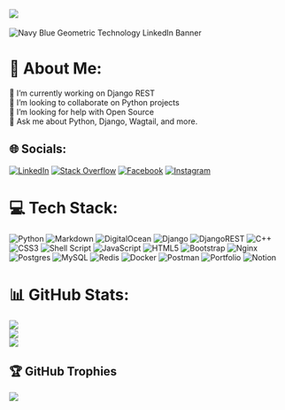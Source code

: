 <!--
[![](https://visitcount.itsvg.in/api?id=umair313&icon=0&color=0)](https://visitcount.itsvg.in)
-->
![](https://komarev.com/ghpvc/?username=alihassanc5)
---

<!--
![Umair-mehmood-bg](/images/Github-profile-card-without-background.png)
-->
![Navy Blue Geometric Technology LinkedIn Banner](https://github.com/Alihassanc5/Alihassanc5/assets/62539376/31e4a1b8-dae8-4a4b-a1ac-d84ad882c4c7)


# 💫 About Me:
🔭 I’m currently working on Django REST<br>👯 I’m looking to collaborate on Python projects<br>🤝 I’m looking for help with Open Source<br>💬 Ask me about Python, Django, Wagtail, and more.


## 🌐 Socials:
[![LinkedIn](https://img.shields.io/badge/LinkedIn-%230077B5.svg?logo=linkedin&logoColor=white)](https://www.linkedin.com/in/alihassanc5) 
[![Stack Overflow](https://img.shields.io/badge/-Stackoverflow-FE7A16?logo=stack-overflow&logoColor=white)](https://stackoverflow.com/users/22956268/ali-hassan) 
[![Facebook](https://img.shields.io/badge/Facebook-%231877F2.svg?logo=Facebook&logoColor=white)](https://www.facebook.com/alihassanc5) 
[![Instagram](https://img.shields.io/badge/Instagram-%23E4405F.svg?logo=Instagram&logoColor=white)](https://www.instagram.com/alihassanc5) 


# 💻 Tech Stack:
![Python](https://img.shields.io/badge/python-3670A0?style=for-the-badge&logo=python&logoColor=ffdd54) ![Markdown](https://img.shields.io/badge/markdown-%23000000.svg?style=for-the-badge&logo=markdown&logoColor=white) ![DigitalOcean](https://img.shields.io/badge/DigitalOcean-%230167ff.svg?style=for-the-badge&logo=digitalOcean&logoColor=white) ![Django](https://img.shields.io/badge/django-%23092E20.svg?style=for-the-badge&logo=django&logoColor=white) ![DjangoREST](https://img.shields.io/badge/DJANGO-REST-ff1709?style=for-the-badge&logo=django&logoColor=white&color=ff1709&labelColor=gray) ![C++](https://img.shields.io/badge/c++-%2300599C.svg?style=for-the-badge&logo=c%2B%2B&logoColor=white) ![CSS3](https://img.shields.io/badge/css3-%231572B6.svg?style=for-the-badge&logo=css3&logoColor=white) ![Shell Script](https://img.shields.io/badge/shell_script-%23121011.svg?style=for-the-badge&logo=gnu-bash&logoColor=white) ![JavaScript](https://img.shields.io/badge/javascript-%23323330.svg?style=for-the-badge&logo=javascript&logoColor=%23F7DF1E) ![HTML5](https://img.shields.io/badge/html5-%23E34F26.svg?style=for-the-badge&logo=html5&logoColor=white) ![Bootstrap](https://img.shields.io/badge/bootstrap-%23563D7C.svg?style=for-the-badge&logo=bootstrap&logoColor=white) ![Nginx](https://img.shields.io/badge/nginx-%23009639.svg?style=for-the-badge&logo=nginx&logoColor=white) ![Postgres](https://img.shields.io/badge/postgres-%23316192.svg?style=for-the-badge&logo=postgresql&logoColor=white) ![MySQL](https://img.shields.io/badge/mysql-%2300f.svg?style=for-the-badge&logo=mysql&logoColor=white) ![Redis](https://img.shields.io/badge/redis-%23DD0031.svg?style=for-the-badge&logo=redis&logoColor=white) ![Docker](https://img.shields.io/badge/docker-%230db7ed.svg?style=for-the-badge&logo=docker&logoColor=white) ![Postman](https://img.shields.io/badge/Postman-FF6C37?style=for-the-badge&logo=postman&logoColor=white) ![Portfolio](https://img.shields.io/badge/Portfolio-%23000000.svg?style=for-the-badge&logo=firefox&logoColor=#FF7139) ![Notion](https://img.shields.io/badge/Notion-%23000000.svg?style=for-the-badge&logo=notion&logoColor=white)


# 📊 GitHub Stats:
![](https://github-readme-stats.vercel.app/api?username=alihassanc5&theme=dark&hide_border=false&include_all_commits=true&count_private=true)<br/>
![](https://github-readme-streak-stats.herokuapp.com/?user=alihassanc5&theme=dark&hide_border=false)<br/>
![](https://github-readme-stats.vercel.app/api/top-langs/?username=alihassanc5&theme=dark&hide_border=false&include_all_commits=true&count_private=true&layout=compact)

## 🏆 GitHub Trophies
![](https://github-profile-trophy.vercel.app/?username=alihassanc5&theme=discord&no-frame=false&no-bg=false&margin-w=4)
